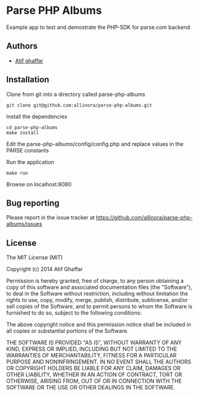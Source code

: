Parse PHP Albums
=============

Example app to test and demostrate the PHP-SDK for parse.com backend

Authors
-------

- [Atif ghaffar](http://atif.ghaffar@gmail.com)

Installation
------------
Clone from git into a directory called parse-php-albums

	git clone git@github.com:allinora/parse-php-albums.git
	
Install the dependencies

	cd parse-php-albums
	make install

Edit the parse-php-albums/config/config.php and replace values in  the PARSE constants

Run the application
	
	make run
	
Browse on localhost:8080


Bug reporting
-------------
Please report in the issue tracker at https://github.com/allinora/parse-php-albums/issues


License
-------

The MIT License (MIT)

Copyright (c) 2014 Atif Ghaffar

Permission is hereby granted, free of charge, to any person obtaining a copy of this software and associated
documentation files (the "Software"), to deal in the Software without restriction, including without limitation the
rights to use, copy, modify, merge, publish, distribute, sublicense, and/or sell copies of the Software, and to permit
persons to whom the Software is furnished to do so, subject to the following conditions:

The above copyright notice and this permission notice shall be included in all copies or substantial portions of the
Software.

THE SOFTWARE IS PROVIDED "AS IS", WITHOUT WARRANTY OF ANY KIND, EXPRESS OR IMPLIED, INCLUDING BUT NOT LIMITED TO THE
WARRANTIES OF MERCHANTABILITY, FITNESS FOR A PARTICULAR PURPOSE AND NONINFRINGEMENT. IN NO EVENT SHALL THE AUTHORS OR
COPYRIGHT HOLDERS BE LIABLE FOR ANY CLAIM, DAMAGES OR OTHER LIABILITY, WHETHER IN AN ACTION OF CONTRACT, TORT OR
OTHERWISE, ARISING FROM, OUT OF OR IN CONNECTION WITH THE SOFTWARE OR THE USE OR OTHER DEALINGS IN THE SOFTWARE.
